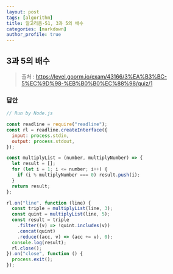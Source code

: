 ```yaml
---
layout: post
tags: [algorithm]
title: 알고리즘-51, 3과 5의 배수
categories: [markdown]
author_profile: true
---
```


## 3과 5의 배수

> 출처 : <https://level.goorm.io/exam/43166/3%EA%B3%BC-5%EC%9D%98-%EB%B0%B0%EC%88%98/quiz/1>

### 답안

```javascript
// Run by Node.js

const readline = require("readline");
const rl = readline.createInterface({
  input: process.stdin,
  output: process.stdout,
});

const multiplyList = (number, multiplyNumber) => {
  let result = [];
  for (let i = 1; i <= number; i++) {
    if (i % multiplyNumber === 0) result.push(i);
  }
  return result;
};

rl.on("line", function (line) {
  const triple = multiplyList(line, 3);
  const quint = multiplyList(line, 5);
  const result = triple
    .filter((v) => !quint.includes(v))
    .concat(quint)
    .reduce((acc, v) => (acc += v), 0);
  console.log(result);
  rl.close();
}).on("close", function () {
  process.exit();
});
```
